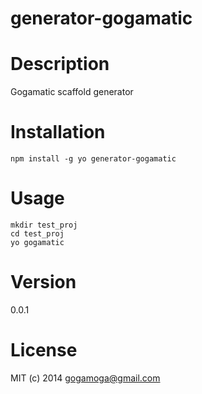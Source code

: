 generator-gogamatic
===================
Description
===========
Gogamatic scaffold generator

Installation
============

    npm install -g yo generator-gogamatic

Usage
=====

    mkdir test_proj
    cd test_proj
    yo gogamatic

Version
=======
0.0.1

License
=======
MIT (c) 2014 <gogamoga@gmail.com>
